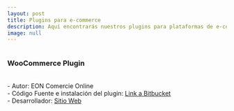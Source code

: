 ```yaml
---
layout: post
title: Plugins para e-commerce
description: Aquí encontrarás nuestros plugins para plataformas de e-commerce
image: null
---
```


<!-- Main -->
<div id="main" class="alt">

<!-- One -->
<section id="one">
	<div class="inner">


<div class="row uniform">
    <div class="6u 12u$(xsmall)">
        <span class="image fit"><img src="https://ultimatemember.com/wp-content/uploads/2015/05/woocommerce-01.png" alt="" /></span>
    </div>
    <div class="6u$ 12u$(xsmall)">
        <h3>WooCommerce Plugin</h3><br/>
        - Autor: EON Comercie Online<br/>
        - Código Fuente e instalación del plugin: <a href="https://bitbucket.org/etruel/woocommerce-mobbex-gateway/overview" target="_blank">Link a Bitbucket</a><br/>
        - Desarrollador: <a href="https://www.facebook.com/eoncomercieonline" target="_blank">Sitio Web</a><br/>
    </div>
</div>

</div>
</section>

</div>
